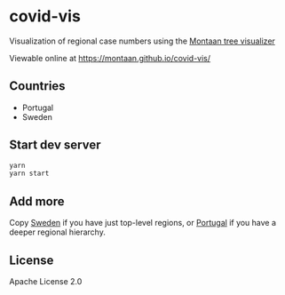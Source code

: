 # covid-vis

Visualization of regional case numbers using the [Montaan tree visualizer](https://github.com/montaan/montaan)

Viewable online at https://montaan.github.io/covid-vis/

## Countries

* Portugal
* Sweden

## Start dev server

```bash
yarn
yarn start
```

## Add more

Copy [Sweden](https://github.com/montaan/covid-vis/tree/master/src/examples/SwedenCOVIDTree) if you have just top-level regions,
or [Portugal](https://github.com/montaan/covid-vis/tree/master/src/examples/PortugalCOVIDTree) if you have a deeper regional hierarchy.

## License

Apache License 2.0
